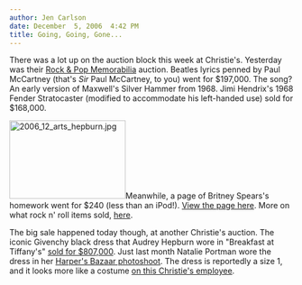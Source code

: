 ```yaml
---
author: Jen Carlson
date: December  5, 2006  4:42 PM
title: Going, Going, Gone...
---
```


<p>There was a lot up on the auction block this week at Christie&apos;s. Yesterday was their <a href="https://web.archive.org/web/20110521095039/http://www.christies.com/promos/dec06/1730/overview.asp">Rock &amp; Pop Memorabilia</a> auction. Beatles lyrics penned by Paul McCartney (that&apos;s <em>Sir</em> Paul McCartney, to you) went for $197,000. The song? An early version of Maxwell&apos;s Silver Hammer from 1968. Jimi Hendrix&apos;s 1968 Fender Stratocaster (modified to accommodate his left-handed use) sold for $168,000.</p>

<p><img alt="2006_12_arts_hepburn.jpg" src="https://web.archive.org/web/20110521095039im_/http://www.gothamist.com/attachments/arts_jen/2006_12_arts_hepburn.jpg" width="206" height="139" class="right">Meanwhile, a page of Britney Spears&apos;s homework went for $240 (less than an iPod!). <a href="https://web.archive.org/web/20110521095039/http://www.flickr.com/photos/irisheyes/310534330/">View the page here</a>. More on what rock n&apos; roll items sold, <a href="https://web.archive.org/web/20110521095039/http://news.bbc.co.uk/1/hi/entertainment/6208886.stm">here</a>.</p>

<p>The big sale happened today though, at another Christie&apos;s auction. The iconic Givenchy black dress that Audrey Hepburn wore in &quot;Breakfast at Tiffany&apos;s&quot; <a href="https://web.archive.org/web/20110521095039/http://www.cnn.com/2006/SHOWBIZ/Movies/12/05/people.hepburn.dress.ap/">sold for $807,000</a>. Just last month Natalie Portman wore the dress in her <a href="https://web.archive.org/web/20110521095039/http://publications.mediapost.com/index.cfm?fuseaction=Articles.showArticleHomePage&amp;art_aid=50925">Harper&apos;s Bazaar photoshoot</a>. The dress is reportedly a size 1, and it looks more like a costume <a href="https://web.archive.org/web/20110521095039/http://today.reuters.co.uk/news/newsPhotoPresentation.aspx?type=entertainmentNews&amp;imageID=2006-12-05T155519Z_01_L05652357_RTRUKOP_0_PICTURE0.xml">on this Christie&apos;s employee</a>. </p>